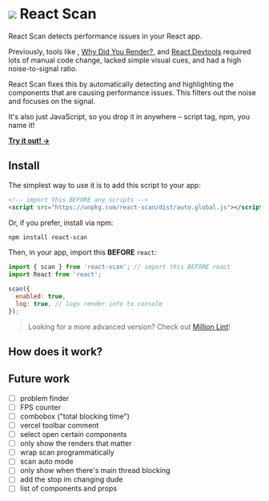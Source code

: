 # <img src="https://react-scan.million.dev/logo.svg" /> React Scan

React Scan detects performance issues in your React app.

Previously, tools like [<Profiler />](https://react.dev/reference/react-devtools), [Why Did You Render?](https://github.com/welldone-software/why-did-you-render), and [React Devtools](https://legacy.reactjs.org/blog/2018/09/10/introducing-the-react-profiler.html) required lots of manual code change, lacked simple visual cues, and had a high noise-to-signal ratio.

React Scan fixes this by automatically detecting and highlighting the components that are causing performance issues. This filters out the noise and focuses on the signal.

It's also just JavaScript, so you drop it in anywhere – script tag, npm, you name it!

[**Try it out! →**](https://react-scan.million.dev)

## Install

The simplest way to use it is to add this script to your app:

```html
<!-- import this BEFORE any scripts -->
<script src="https://unpkg.com/react-scan/dist/auto.global.js"></script>
```

Or, if you prefer, install via npm:

```bash
npm install react-scan
```

Then, in your app, import this **BEFORE** `react`:

```js
import { scan } from 'react-scan'; // import this BEFORE react
import React from 'react';

scan({
  enabled: true,
  log: true, // logs render info to console
});
```

> Looking for a more advanced version? Check out [Million Lint](https://million.dev)!

## How does it work?

## Future work

- [ ] problem finder
- [ ] FPS counter
- [ ] combobox ("total blocking time")
- [ ] vercel toolbar comment
- [ ] select open certain components
- [ ] only show the renders that matter
- [ ] wrap scan programmatically
- [ ] scan auto mode
- [ ] only show when there's main thread blocking
- [ ] add the stop im changing dude
- [ ] list of components and props
